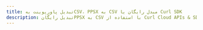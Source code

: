 ---title: تبدیل پاورپوینت بهCSV، PPSX به CSV مبدل رایگان یا Curl SDKdescription: تبدیل رایگانPPSX به CSV با استفاده از Curl Cloud APIs & SDK. همچنین اسناد Microsoft PowerPoint را در Cloud ایجاد، ویرایش و رندر کنید.---